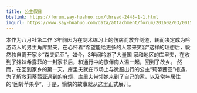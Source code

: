 ```yaml
---
title: 公主假日
bbslink: https://forum.say-huahuo.com/thread-2448-1-1.html
imgurl: https://www.say-huahuo.com/data/attachment/forum/201602/03/001557vhy7yz2hpuqru5uo.jpg
---
```


本作为八月社第二作
3年前因为在剑术练习上的伤病而放弃剑道，转而决定成为吟游诗人的男主角库里夫，在心怀着“希望能给更多的人带来笑容”这样的理想后，毅然独自离开家乡“森夫尼亚”。如今，3年间吟游了大量国
家和地区的库里夫，在收到了妹妹希露菲的一封家书后，和通行中的旅伴商人温一起，回到了故乡。
然而，在回到家乡的第一天，库里夫就在市场上与微服出行的公主“莉蒂茜亚”相遇，为了解救莉蒂茜亚遇到的麻烦，库里夫带领她来到了自己的家，以及常年居住的“回转苹果亭”，于是，愉快的故事就从这里正式展开。<!--more-->
